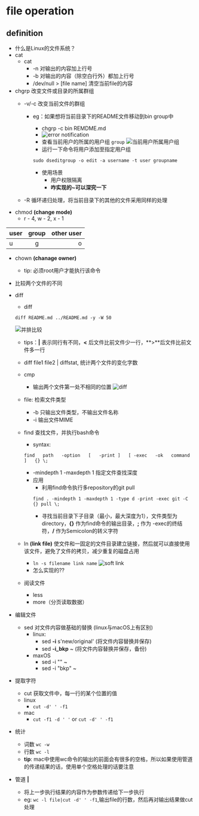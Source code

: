 # file operation

## definition

* 什么是Linux的文件系统？
* cat
  * cat
    * -n 对输出的内容加上行号
    * -b 对输出的内容（除空白行外）都加上行号
    * /dev/null > [file name] 清空当前file的内容
* chgrp 改变文件或目录的所属群组
  * -v/-c 改变当前文件的群组
    * eg：如果想将当前目录下的README文件移动到bin group中
      * chgrp -c bin REMDME.md
      * ![error notification](https://user-images.githubusercontent.com/6279298/162874839-056be677-25a3-4789-947b-0fc1a96f1865.png)
      * 查看当前用户的所属的用户组 ```group```
      ![当前用户所属用户组](https://user-images.githubusercontent.com/6279298/162874947-1d422664-7729-45e5-8aa5-9e4603b63419.png)
      * 运行一下命令将用户添加至指定用户组

      ```
      sudo dseditgroup -o edit -a username -t user groupname
      ```

      * 使用场景
        * 用户权限隔离
        * **咋实现的~可以深究一下**

  * -R 循环递归处理，将当前目录下的其他的文件采用同样的处理
* chmod **(change mode)**
  * r - 4, w - 2, x - 1

| user      | group | other user     |
| :---        |    :----:   |          ---: |
|  u     | g       | o   |

* chown **(chanage owner)**
  * tip: 必须root用户才能执行该命令
* 比较两个文件的不同
* diff
  * diff
  ```
  diff README.md ../README.md -y -W 50
  ```

  ![并排比较](https://user-images.githubusercontent.com/6279298/162893983-ea9da932-b846-4b49-bc1c-e3c22d0caf3c.png)
  * tips：**|** 表示同行有不同，**<** 后文件比前文件少一行，**>**后文件比前文件多一行

  * diff file1 file2 | diffstat, 统计两个文件的变化字数

  * cmp
    * 输出两个文件第一处不相同的位置
![diff](https://user-images.githubusercontent.com/6279298/162893460-62b9b0be-b466-48b0-833a-c02bd7bca2c1.png)

  * file: 检索文件类型
    * -b 只输出文件类型，不输出文件名称
    * -i 输出文件MIME
  * find 查找文件，并执行bash命令
    * syntax:
    ```
    find   path   -option   [   -print ]   [ -exec   -ok   command ]   {} \;
    ```

    * -mindepth 1 -maxdepth 1 指定文件查找深度
    * 应用
      * 利用find命令执行多repository的git pull
      ```
      find . -mindepth 1 -maxdepth 1 -type d -print -exec git -C {} pull \;
      ```
      * 寻找当前目录下子目录（最小，最大深度为1），文件类型为directory，**{}** 作为find命令的输出目录，**;** 作为 -exec的终结符，**/** 作为Semicolon的转义字符
  * ln **(link file)** 使文件和一固定的文件目录建立链接，然后就可以直接使用该文件，避免了文件的拷贝，减少重复的磁盘占用
    * ```ln -s filename link name```
    ![soft link](https://user-images.githubusercontent.com/6279298/162903067-a272cf38-8d12-4a4b-84de-bb17677eaa46.png)
    * 怎么实现的??
  
  * 阅读文件
    * less
    * more（分页读取数据）

* 编辑文件
  * sed 对文件内容做基础的替换 (linux与macOS上有区别)
    * linux:
      * sed **-i** s'new/original' (将文件内容替换并保存)
      * sed **-i_bkp** ~ (将文件内容替换并保存，备份)
    * maxOS
      * sed -i "" ~
      * sed -i "bkp" ~
* 提取字符
  * cut 获取文件中，每一行的某个位置的值
  * linux
    * ```cut -d' ' -f1```
  * mac
    * ```cut -f1 -d ' '``` or ```cut -d' ' -f1```
* 统计
  * 词数 ```wc -w```
  * 行数 ```wc -l```
  * **tip**: mac中使用wc命令的输出的前面会有很多的空格，所以如果使用管道的传递结果的话，使用单个空格处理的话要注意
* 管道 **|**
  * 将上一步执行结果的内容作为参数传递给下一步执行
  * eg: ```wc -l file|cut -d' ' -f1```,输出file的行数，然后再对输出结果做cut处理

